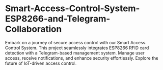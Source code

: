 # Smart-Access-Control-System-ESP8266-and-Telegram-Collaboration
Embark on a journey of secure access control with our Smart Access Control System. This project seamlessly integrates ESP8266 RFID card detection with a Telegram-based management system. Manage user access, receive notifications, and enhance security effortlessly. Explore the future of IoT-driven access control.
